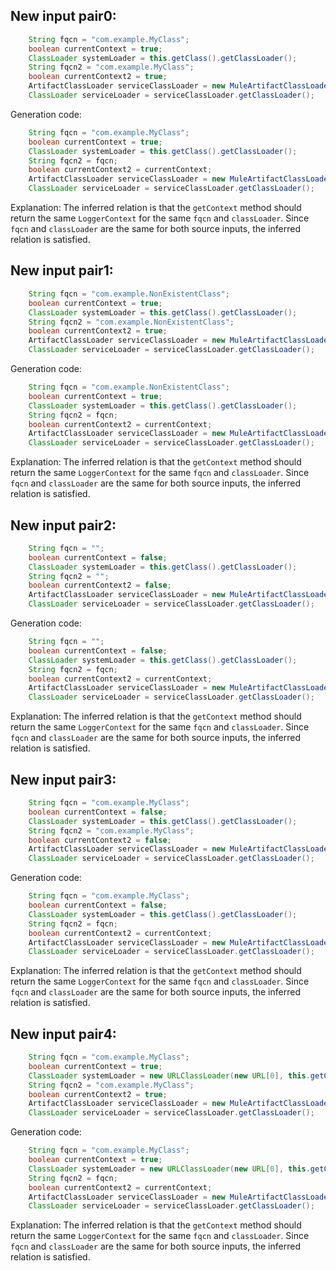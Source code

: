 ## New input pair0:
```java
    String fqcn = "com.example.MyClass";
    boolean currentContext = true;
    ClassLoader systemLoader = this.getClass().getClassLoader();
    String fqcn2 = "com.example.MyClass";
    boolean currentContext2 = true;
    ArtifactClassLoader serviceClassLoader = new MuleArtifactClassLoader("test", new ApplicationDescriptor("test"), new URL[0], this.getClass().getClassLoader(), mock(ClassLoaderLookupPolicy.class));
    ClassLoader serviceLoader = serviceClassLoader.getClassLoader();
```
Generation code:
```java
    String fqcn = "com.example.MyClass";
    boolean currentContext = true;
    ClassLoader systemLoader = this.getClass().getClassLoader();
    String fqcn2 = fqcn;
    boolean currentContext2 = currentContext;
    ArtifactClassLoader serviceClassLoader = new MuleArtifactClassLoader("test", new ApplicationDescriptor("test"), new URL[0], this.getClass().getClassLoader(), mock(ClassLoaderLookupPolicy.class));
    ClassLoader serviceLoader = serviceClassLoader.getClassLoader();
```
Explanation: The inferred relation is that the `getContext` method should return the same `LoggerContext` for the same `fqcn` and `classLoader`. Since `fqcn` and `classLoader` are the same for both source inputs, the inferred relation is satisfied.

## New input pair1:
```java
    String fqcn = "com.example.NonExistentClass";
    boolean currentContext = true;
    ClassLoader systemLoader = this.getClass().getClassLoader();
    String fqcn2 = "com.example.NonExistentClass";
    boolean currentContext2 = true;
    ArtifactClassLoader serviceClassLoader = new MuleArtifactClassLoader("test", new ApplicationDescriptor("test"), new URL[0], this.getClass().getClassLoader(), mock(ClassLoaderLookupPolicy.class));
    ClassLoader serviceLoader = serviceClassLoader.getClassLoader();
```
Generation code:
```java
    String fqcn = "com.example.NonExistentClass";
    boolean currentContext = true;
    ClassLoader systemLoader = this.getClass().getClassLoader();
    String fqcn2 = fqcn;
    boolean currentContext2 = currentContext;
    ArtifactClassLoader serviceClassLoader = new MuleArtifactClassLoader("test", new ApplicationDescriptor("test"), new URL[0], this.getClass().getClassLoader(), mock(ClassLoaderLookupPolicy.class));
    ClassLoader serviceLoader = serviceClassLoader.getClassLoader();
```
Explanation: The inferred relation is that the `getContext` method should return the same `LoggerContext` for the same `fqcn` and `classLoader`. Since `fqcn` and `classLoader` are the same for both source inputs, the inferred relation is satisfied.

## New input pair2:
```java
    String fqcn = "";
    boolean currentContext = false;
    ClassLoader systemLoader = this.getClass().getClassLoader();
    String fqcn2 = "";
    boolean currentContext2 = false;
    ArtifactClassLoader serviceClassLoader = new MuleArtifactClassLoader("test", new ApplicationDescriptor("test"), new URL[0], this.getClass().getClassLoader(), mock(ClassLoaderLookupPolicy.class));
    ClassLoader serviceLoader = serviceClassLoader.getClassLoader();
```
Generation code:
```java
    String fqcn = "";
    boolean currentContext = false;
    ClassLoader systemLoader = this.getClass().getClassLoader();
    String fqcn2 = fqcn;
    boolean currentContext2 = currentContext;
    ArtifactClassLoader serviceClassLoader = new MuleArtifactClassLoader("test", new ApplicationDescriptor("test"), new URL[0], this.getClass().getClassLoader(), mock(ClassLoaderLookupPolicy.class));
    ClassLoader serviceLoader = serviceClassLoader.getClassLoader();
```
Explanation: The inferred relation is that the `getContext` method should return the same `LoggerContext` for the same `fqcn` and `classLoader`. Since `fqcn` and `classLoader` are the same for both source inputs, the inferred relation is satisfied.

## New input pair3:
```java
    String fqcn = "com.example.MyClass";
    boolean currentContext = false;
    ClassLoader systemLoader = this.getClass().getClassLoader();
    String fqcn2 = "com.example.MyClass";
    boolean currentContext2 = false;
    ArtifactClassLoader serviceClassLoader = new MuleArtifactClassLoader("test", new ApplicationDescriptor("test"), new URL[0], this.getClass().getClassLoader(), mock(ClassLoaderLookupPolicy.class));
    ClassLoader serviceLoader = serviceClassLoader.getClassLoader();
```
Generation code:
```java
    String fqcn = "com.example.MyClass";
    boolean currentContext = false;
    ClassLoader systemLoader = this.getClass().getClassLoader();
    String fqcn2 = fqcn;
    boolean currentContext2 = currentContext;
    ArtifactClassLoader serviceClassLoader = new MuleArtifactClassLoader("test", new ApplicationDescriptor("test"), new URL[0], this.getClass().getClassLoader(), mock(ClassLoaderLookupPolicy.class));
    ClassLoader serviceLoader = serviceClassLoader.getClassLoader();
```
Explanation: The inferred relation is that the `getContext` method should return the same `LoggerContext` for the same `fqcn` and `classLoader`. Since `fqcn` and `classLoader` are the same for both source inputs, the inferred relation is satisfied.

## New input pair4:
```java
    String fqcn = "com.example.MyClass";
    boolean currentContext = true;
    ClassLoader systemLoader = new URLClassLoader(new URL[0], this.getClass().getClassLoader());
    String fqcn2 = "com.example.MyClass";
    boolean currentContext2 = true;
    ArtifactClassLoader serviceClassLoader = new MuleArtifactClassLoader("test", new ApplicationDescriptor("test"), new URL[0], this.getClass().getClassLoader(), mock(ClassLoaderLookupPolicy.class));
    ClassLoader serviceLoader = serviceClassLoader.getClassLoader();
```
Generation code:
```java
    String fqcn = "com.example.MyClass";
    boolean currentContext = true;
    ClassLoader systemLoader = new URLClassLoader(new URL[0], this.getClass().getClassLoader());
    String fqcn2 = fqcn;
    boolean currentContext2 = currentContext;
    ArtifactClassLoader serviceClassLoader = new MuleArtifactClassLoader("test", new ApplicationDescriptor("test"), new URL[0], this.getClass().getClassLoader(), mock(ClassLoaderLookupPolicy.class));
    ClassLoader serviceLoader = serviceClassLoader.getClassLoader();
```
Explanation: The inferred relation is that the `getContext` method should return the same `LoggerContext` for the same `fqcn` and `classLoader`. Since `fqcn` and `classLoader` are the same for both source inputs, the inferred relation is satisfied.
